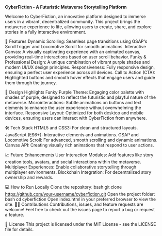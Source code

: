 <b>CyberFiction - A Futuristic Metaverse Storytelling Platform </b>

Welcome to CyberFiction, an innovative platform designed to immerse users in a vibrant, decentralized community. This project brings the metaverse experience to life, allowing users to create, share, and explore stories in a fully interactive environment.

🚀 Features
Dynamic Scrolling: Seamless page transitions using GSAP's ScrollTrigger and Locomotive Scroll for smooth animations.
Interactive Canvas: A visually captivating experience with an animated canvas, providing real-time interactions based on user scroll behavior.
Funky & Professional Design: A unique combination of vibrant purple shades and modern UI/UX design principles.
Responsiveness: Fully responsive design, ensuring a perfect user experience across all devices.
Call to Action (CTA): Highlighted buttons and smooth hover effects that engage users and guide them through the journey.

🎨 Design Highlights
Funky Purple Theme: Engaging color palette with shades of purple, designed to reflect the futuristic and playful nature of the metaverse.
Microinteractions: Subtle animations on buttons and text elements to enhance the user experience without overwhelming the interface.
Responsive Layout: Optimized for both desktop and mobile devices, ensuring users can interact with CyberFiction from anywhere.

🛠️ Tech Stack
HTML5 and CSS3: For clean and structured layouts.
JavaScript (ES6+): Interactive elements and animations.
GSAP and Locomotive Scroll: For advanced, smooth scrolling and dynamic animations.
Canvas API: Creating visually rich animations that respond to user actions.

📈 Future Enhancements
User Interaction Modules: Add features like story creation tools, avatars, and social interactions within the metaverse.
Multiplayer Experiences: Enable collaborative storytelling through multiplayer environments.
Blockchain Integration: For decentralized story ownership and rewards.

💻 How to Run Locally
Clone the repository:
bash
git clone https://github.com/your-username/cyberfiction.git
Open the project folder:
bash
cd cyberfiction
Open index.html in your preferred browser to view the site.
👨‍💻 Contributions
Contributions, issues, and feature requests are welcome! Feel free to check out the issues page to report a bug or request a feature.

📄 License
This project is licensed under the MIT License - see the LICENSE file for details.
